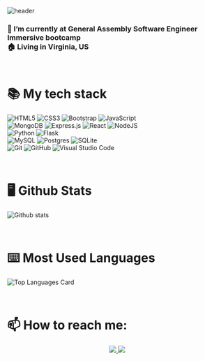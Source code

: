 
![header](https://capsule-render.vercel.app/api?type=waving&color=auto&height=300&section=header&text=Hello,%20I'm%20Lisa%20Hong&fontColor=ffffff&fontSize=90)

<h3>
🌱 I’m currently at General Assembly Software Engineer Immersive bootcamp <br/>
🏠 Living in Virginia, US
</h3>

<br />
<h1>📚 My tech stack </h1>

![HTML5](https://img.shields.io/badge/html5-%23E34F26.svg?style=for-the-badge&logo=html5&logoColor=white) ![CSS3](https://img.shields.io/badge/css3-%231572B6.svg?style=for-the-badge&logo=css3&logoColor=white) ![Bootstrap](https://img.shields.io/badge/bootstrap-%23563D7C.svg?style=for-the-badge&logo=bootstrap&logoColor=white) ![JavaScript](https://img.shields.io/badge/javascript-%23323330.svg?style=for-the-badge&logo=javascript&logoColor=%23F7DF1E)
<br />
![MongoDB](https://img.shields.io/badge/MongoDB-%234ea94b.svg?style=for-the-badge&logo=mongodb&logoColor=white) ![Express.js](https://img.shields.io/badge/express.js-%23404d59.svg?style=for-the-badge&logo=express&logoColor=%2361DAFB) ![React](https://img.shields.io/badge/react-%2320232a.svg?style=for-the-badge&logo=react&logoColor=%2361DAFB) ![NodeJS](https://img.shields.io/badge/node.js-6DA55F?style=for-the-badge&logo=node.js&logoColor=white)
<br />
![Python](https://img.shields.io/badge/python-3670A0?style=for-the-badge&logo=python&logoColor=ffdd54) ![Flask](https://img.shields.io/badge/flask-%23000.svg?style=for-the-badge&logo=flask&logoColor=white)
<br />
![MySQL](https://img.shields.io/badge/mysql-%2300f.svg?style=for-the-badge&logo=mysql&logoColor=white) ![Postgres](https://img.shields.io/badge/postgres-%23316192.svg?style=for-the-badge&logo=postgresql&logoColor=white) ![SQLite](https://img.shields.io/badge/sqlite-%2307405e.svg?style=for-the-badge&logo=sqlite&logoColor=white)
<br />
![Git](https://img.shields.io/badge/git-%23F05033.svg?style=for-the-badge&logo=git&logoColor=white) ![GitHub](https://img.shields.io/badge/github-%23121011.svg?style=for-the-badge&logo=github&logoColor=white) ![Visual Studio Code](https://img.shields.io/badge/Visual%20Studio%20Code-0078d7.svg?style=for-the-badge&logo=visual-studio-code&logoColor=white)

<br />
<h1>🖥 Github Stats</h1>
  
![Github stats](https://github-readme-stats.vercel.app/api?username=LisaHyunjoo&theme=highcontrast&show_icons=true&count_private=true)
  
  
<br />
<h1>⌨️ Most Used Languages</h1>
  
![Top Languages Card](https://github-readme-stats.vercel.app/api/top-langs/?username=LisaHyunjoo&theme=highcontrast&show_icons=true&count_private=true)
  

<br />
<h1>📫 How to reach me: </h1>

<p align="center">
  <a href="mailto:lisahongofficial@gmail.com">
    <img src="https://img.shields.io/badge/Gmail-D14836?style=for-the-badge&logo=gmail&logoColor=white&link=mailto:lisahongofficial@gmail.com" target="_blank"/>
  </a>
  <a href="https://www.linkedin.com/in/lisahyunjoohong/" >
    <img src="https://img.shields.io/badge/linkedin-%230077B5.svg?style=for-the-badge&logo=linkedin&logoColor=white" target="_blank"/>
  </a>
</p>

